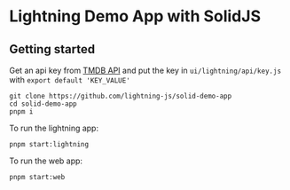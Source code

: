 # Lightning Demo App with SolidJS

## Getting started

Get an api key from [TMDB API](https://developers.themoviedb.org/3/getting-started/introduction)
and put the key in `ui/lightning/api/key.js` with `export default 'KEY_VALUE'`

```
git clone https://github.com/lightning-js/solid-demo-app
cd solid-demo-app
pnpm i
```

To run the lightning app:

```
pnpm start:lightning
```

To run the web app:

```
pnpm start:web
```
